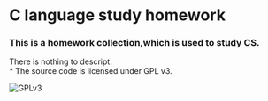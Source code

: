 # C language study homework
 ### This is a homework collection,which is used to study CS.
 There is nothing to descript.  
    * The source code is licensed under GPL v3. 
    
    
![GPLv3](http://www.gnu.org/graphics/gplv3-or-later.png)
   
